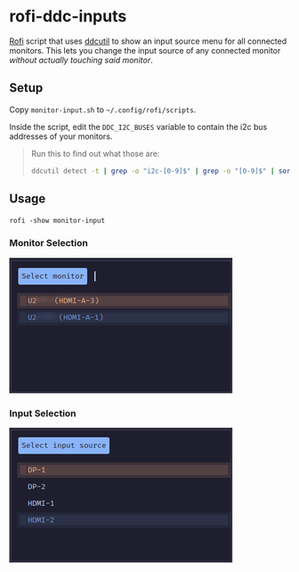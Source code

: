 # rofi-ddc-inputs

[Rofi](https://github.com/davatorium/rofi/) script that uses [ddcutil](https://www.ddcutil.com/) to show an input source menu for all connected monitors. This lets you change the input source of any connected monitor *without actually touching said monitor*.

## Setup

Copy `monitor-input.sh` to `~/.config/rofi/scripts`.

Inside the script, edit the `DDC_I2C_BUSES` variable to contain the i2c bus addresses of your monitors.

> Run this to find out what those are:
> ```sh
> ddcutil detect -t | grep -o "i2c-[0-9]$" | grep -o "[0-9]$" | sort | uniq
> ```

## Usage

`rofi -show monitor-input`

### Monitor Selection

![monitor selection screenshot](screenshots/monitors.png)

### Input Selection

![input selection screenshots](screenshots/inputs.png)
